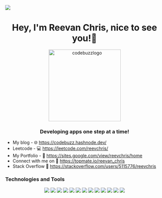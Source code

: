 ![](https://komarev.com/ghpvc/?username=reevchris100&color=green)
  
<h1 align="center">Hey, I'm Reevan Chris, nice to see you!👋</h1>
<p align="center"> 
    <img width="229" alt="codebuzzlogo" src="https://user-images.githubusercontent.com/11132089/226205009-4b5a8e28-ce17-48fe-ba67-f8ededdc7385.png">
</p>
<h3 align="center">Developing apps one step at a time!</h3>

-  My blog - :globe_with_meridians: https://codebuzz.hashnode.dev/
-  Leetcode - :computer: https://leetcode.com/reevchris/
-  My Portfolio - :link: https://sites.google.com/view/reevchris/home
-  Connect with me on :link: https://topmate.io/reevan_chris
-  Stack Overflow :link: https://stackoverflow.com/users/5115776/reevchris

### Technologies and Tools

<div align="center">
<!-- ### Backend Development -->
<img src="https://img.shields.io/badge/Java-ED8B00?style=flat&logo=java&logoColor=white" />  
<!-- ### Database -->
<img src="https://img.shields.io/badge/Oracle-F80000?style=flat&logo=Oracle&logoColor=white" />
<img src="https://img.shields.io/badge/MySQL-005C84?style=flat&logo=mysql&logoColor=white" />
<!-- ### Frontend Development -->
<img src="https://img.shields.io/badge/JavaScript-F7DF1E?style=flat&logo=javascript&logoColor=black" />
<img src="https://img.shields.io/badge/React-20232A?style=flat&logo=react&logoColor=61DAFB" />
<!-- ### Devops -->
<img src="https://img.shields.io/badge/kubernetes-%23326ce5.svg?style=flat&logo=kubernetes&logoColor=white" />  
<img src="https://img.shields.io/badge/docker-%230db7ed.svg?style=flat&logo=docker&logoColor=white" />
<img src="https://img.shields.io/badge/Jenkins-D24939?style=flat&logo=Jenkins&logoColor=white" />
<!-- ### Backend as a service -->
<img src="https://img.shields.io/badge/Firebase-039BE5?style=flat&logo=Firebase&logoColor=white" />
<!-- ### Software -->
<img src="https://img.shields.io/badge/Canva-%2300C4CC.svg?&style=flat&logo=Canva&logoColor=white" />
<img src="https://img.shields.io/badge/Postman-FF6C37?style=flat&logo=postman&logoColor=white" />
<!-- ### Other -->
<img src="https://img.shields.io/badge/Markdown-000000?style=flate&logo=markdown&logoColor=white" />
<img src="https://img.shields.io/badge/GIT-E44C30?style=flat&logo=git&logoColor=white" />
</div>




